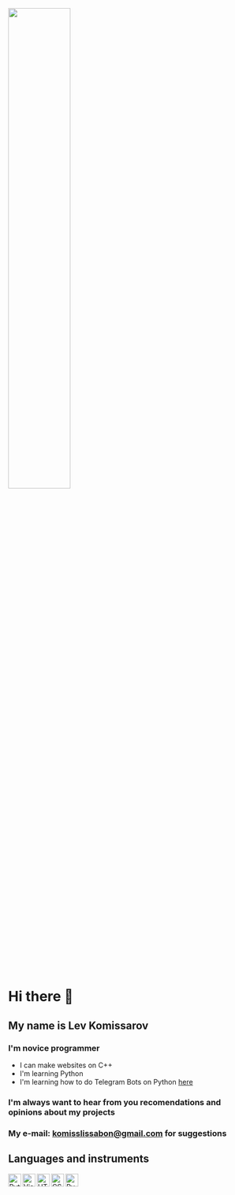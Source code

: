 <img src="https://regnum.ru/uploads/pictures/news/2015/12/28/regnum_picture_1451306024286425_normal.jpg" width="50%">

# Hi there 👋
## My name is Lev Komissarov
### I'm novice programmer
- I can make websites on C++
- I'm learning Python
- I'm learning how to do Telegram Bots on Python [here](https://github.com/)

### I'm always want to hear from you recomendations and opinions about my projects

### My e-mail: komisslissabon@gmail.com for suggestions

## Languages and instruments
<img align="left" alt="Python" width="26px" src="https://img.icons8.com/color/512/python.png" />
<img align="left" alt="Visual Studio Code" width="26px" src="https://img.icons8.com/color/512/visual-studio-code-2019.png" />
<img align="left" alt="HTML5" width="26px" src="https://img.icons8.com/fluency/512/html-5.png" />
<img align="left" alt="CSS3" width="26px" src="https://img.icons8.com/color/512/css3.png" />
<img align="left" alt="PyCharm" width="26px" src="https://img.icons8.com/fluency/512/pycharm.png" />
